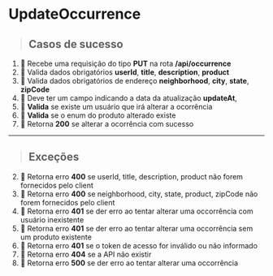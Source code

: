 # UpdateOccurrence

> ## Casos de sucesso
1. 🔲  Recebe uma requisição do tipo **PUT** na rota **/api/occurrence**
2. 🔲  Valida dados obrigatórios **userId**, **title**, **description**, **product**
3. 🔲  Valida dados obrigatórios de endereço **neighborhood**, **city**, **state**, **zipCode**
3. 🔲  Deve ter um campo indicando a data da atualização **updateAt**,
4. 🔲  **Valida** se existe um usuário que irá alterar a ocorrência
5. 🔲  **Valida** se o enum do produto alterado existe
6. 🔲  Retorna **200** se alterar a ocorrência com sucesso

---

> ## Exceções
2. 🔲 Retorna erro **400** se userId, title, description, product não forem fornecidos pelo client
3. 🔲 Retorna erro **400** se neighborhood, city, state, product, zipCode não forem fornecidos pelo client
4. 🔲 Retorna erro **401** se der erro ao tentar alterar uma occorrência com usuário inexistente
5. 🔲 Retorna erro **401** se der erro ao tentar alterar uma occorrência sem um produto existente
5. 🔲 Retorna erro **401** se o token de acesso for inválido ou não informado
1. 🔲 Retorna erro **404** se a API não existir
6. 🔲 Retorna erro **500** se der erro ao tentar alterar uma occorrência
